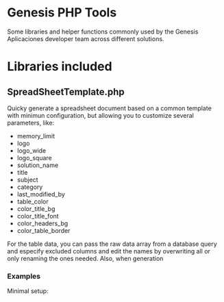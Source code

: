 # Genesis PHP Tools
Some libraries and helper functions commonly used by the Genesis Aplicaciones developer team across different solutions.

# Libraries included
## SpreadSheetTemplate.php
Quicky generate a spreadsheet document based on a common template with minimun configuration, but allowing you to customize several parameters, like:
+ memory_limit
+ logo
+ logo_wide
+ logo_square
+ solution_name
+ title
+ subject
+ category
+ last_modified_by
+ table_color
+ color_title_bg
+ color_title_font
+ color_headers_bg
+ color_table_border

For the table data, you can pass the raw data array from a database query and especify excluded columns and edit the names by overwriting all or only renaming the ones needed.
Also, when generation
### Examples
Minimal setup:
```

```
